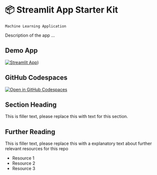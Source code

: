# 📦 Streamlit App Starter Kit 
```
Machine Learning Application
```

Description of the app ...

## Demo App

[![Streamlit App](https://static.streamlit.io/badges/streamlit_badge_black_white.svg)](https://dp-mlapp.streamlit.app/))

## GitHub Codespaces

[![Open in GitHub Codespaces](https://github.com/codespaces/badge.svg)](https://codespaces.new/streamlit/app-starter-kit?quickstart=1)

## Section Heading

This is filler text, please replace this with text for this section.

## Further Reading

This is filler text, please replace this with a explanatory text about further relevant resources for this repo
- Resource 1
- Resource 2
- Resource 3
